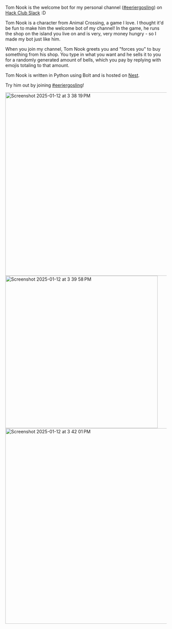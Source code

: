 Tom Nook is the welcome bot for my personal channel ([#eeriergosling](https://hackclub.slack.com/archives/C06V73WGACB)) on [Hack Club Slack](https://hackclub.slack.com) :D

Tom Nook is a character from Animal Crossing, a game I love. I thought it'd be fun to make him the welcome bot of my channel! In the game, he runs the shop on the island you live on and is very, very money hungry - so I made my bot just like him.

When you join my channel, Tom Nook greets you and "forces you" to buy something from his shop. You type in what you want and he sells it to you for a randomly generated amount of bells, which you pay by replying with emojis totaling to that amount.

Tom Nook is written in Python using Bolt and is hosted on [Nest](https://nest.hackclub.app).

Try him out by joining [#eeriergosling](https://hackclub.slack.com/archives/C06V73WGACB)!

<img width="573" alt="Screenshot 2025-01-12 at 3 38 19 PM" src="https://github.com/user-attachments/assets/534bb878-6a58-4a6e-8116-167d0a06df29" />
<img width="476" alt="Screenshot 2025-01-12 at 3 39 58 PM" src="https://github.com/user-attachments/assets/7012b92b-61e6-4a9d-af30-6dc7e3180563" />
<img width="611" alt="Screenshot 2025-01-12 at 3 42 01 PM" src="https://github.com/user-attachments/assets/3f6e87dd-c592-43a5-a580-13dc221af33d" />
